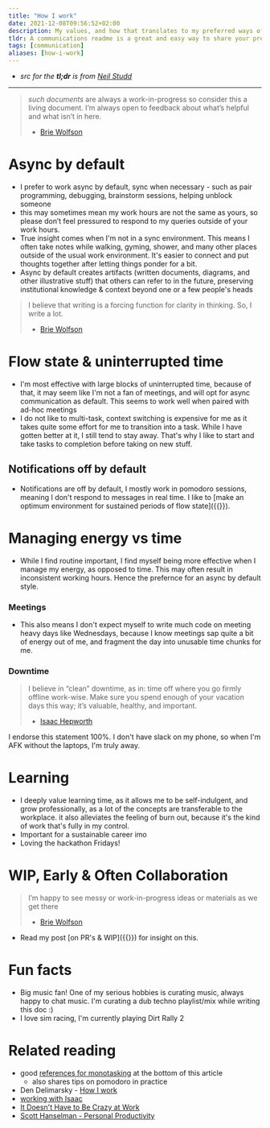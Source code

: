 ```yaml
---
title: "How I work"
date: 2021-12-08T09:56:52+02:00
description: My values, and how that translates to my preferred ways of working & communicating
tldr: A communications readme is a great and easy way to share your preferred ways of working with your colleagues. It removes ambiguities and helps to improve relationships. 🤝
tags: [communication]
aliases: [how-i-work]
---
```


- *src for the **tl;dr** is from [Neil Studd](https://blog.neilstudd.com/readme)*

---
> *such documents* are always a work-in-progress so consider this a living document. I’m always open to feedback about what’s helpful and what isn’t in here.
> - [Brie Wolfson](https://www.briewolfson.com/)

# Async by default

* I prefer to work async by default, sync when necessary - such as pair programming, debugging, brainstorm sessions, helping unblock someone
* this may sometimes mean my work hours are not the same as yours, so please don’t feel pressured to respond to my queries outside of your work hours.
* True insight comes when I'm not in a sync environment. This means I often take notes while walking, gyming, shower, and many other places outside of the usual work environment. It's easier to connect and put thoughts together after letting things ponder for a bit.
* Async by default creates artifacts (written documents, diagrams, and other illustrative stuff) that others can refer to in the future, preserving institutional knowledge & context beyond one or a few people's heads

> I believe that writing is a forcing function for clarity in thinking. So, I write a lot.
> - [Brie Wolfson](https://www.briewolfson.com/)


# Flow state & uninterrupted time
- I'm most effective with large blocks of uninterrupted time, because of that, it may seem like I'm not a fan of meetings, and will opt for async communication as default. This seems to work well when paired with ad-hoc meetings
- I do not like to multi-task, context switching is expensive for me as it takes quite some effort for me to transition into a task. While I have gotten better at it, I still tend to stay away. That's why I like to start and take tasks to completion before taking on new stuff.
## Notifications off by default
* Notifications are off by default, I mostly work in pomodoro sessions, meaning I don't respond to messages in real time. I like to [make an optimum environment for sustained periods of flow state]({{<ref nesting>}}).

# Managing energy vs time
- While I find routine important, I find myself being more effective when I manage my energy, as opposed to time. This may often result in inconsistent working hours. Hence the prefernce for an async by default style.

### Meetings
- This also means I don't expect myself to write much code on meeting heavy days like Wednesdays, because I know meetings sap quite a bit of energy out of me, and fragment the day into unusable time chunks for me.

### Downtime
> I believe in “clean” downtime, as in: time off where you go firmly offline work-wise. Make sure you spend enough of your vacation days this way; it’s valuable, healthy, and important.
> - [Isaac Hepworth](https://github.com/hepwori/wwi/)

I endorse this statement 100%. I don't have slack on my phone, so when I'm AFK without the laptops, I'm truly away.

# Learning
- I deeply value learning time, as it allows me to be self-indulgent, and grow professionally, as a lot of the concepts are transferable to the workplace. it also alleviates the feeling of burn out, because it's the kind of work that's fully in my control.
- Important for a sustainable career imo
- Loving the hackathon Fridays!

# WIP, Early & Often Collaboration
> I’m happy to see messy or work-in-progress ideas or materials as we get there
> - [Brie Wolfson](https://www.briewolfson.com/)
- Read my post [on PR's & WIP]({{<ref on-prs>}}) for insight on this.
# Fun facts
- Big music fan! One of my serious hobbies is curating music, always happy to chat music. I'm curating a dub techno playlist/mix while writing this doc :)
- I love sim racing, I'm currently playing Dirt Rally 2


# Related reading
* good [references for monotasking](https://www.softwaremeadows.com/posts/the_50-10_time_box_revising_pomodoro_for_software_development/) at the bottom of this article
  * also shares tips on pomodoro in practice
* Den Delimarsky - [How I work](https://den.dev/how-i-work/)
* [working with Isaac](https://github.com/hepwori/wwi/)
* [It Doesn't Have to Be Crazy at Work](https://www.goodreads.com/book/show/38900866-it-doesn-t-have-to-be-crazy-at-work)
* [Scott Hanselman - Personal Productivity](https://www.youtube.com/watch?v=RpH6IPhyh7I)
